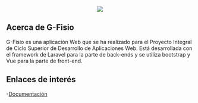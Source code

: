 <p align="center"><img src="http://webweaver.es/images/g-fisio.svg"></p>

## Acerca de G-Fisio

G-Fisio es una aplicación Web que se ha realizado para el Proyecto Integral de Ciclo Superior de Desarrollo de Aplicaciones Web.
Está desarrollada con el framework de Laravel para la parte de back-ends y se utiliza bootstrap y Vue para la parte de front-end.

## Enlaces de interés

-[Documentación](http://g-fisio.webweaver.es/g-fisio/sami/build/Documentacion-G-Fisio/)
